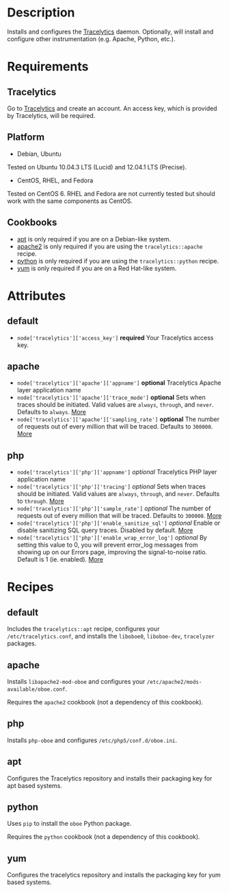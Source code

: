 Description
===========

Installs and configures the [Tracelytics](http://www.tracelytics.com/) daemon. Optionally, will install and configure other instrumentation (e.g. Apache, Python, etc.).

Requirements
============

Tracelytics
-----------

Go to [Tracelytics](http://www.tracelytics.com/) and create an account. An access key, which is provided by Tracelytics, will be required.

Platform
--------

* Debian, Ubuntu

Tested on Ubuntu 10.04.3 LTS (Lucid) and 12.04.1 LTS (Precise).

* CentOS, RHEL, and Fedora

Tested on CentOS 6. RHEL and Fedora are not currently tested but should work with the same components as CentOS.

Cookbooks
---------

* [apt](https://github.com/opscode-cookbooks/apt) is only required if you are on a Debian-like system.
* [apache2](https://github.com/opscode-cookbooks/apache2) is only required if you are using the `tracelytics::apache` recipe.
* [python](https://github.com/opscode-cookbooks/python) is only required if you are using the `tracelytics::python` recipe.
* [yum](https://github.com/opscode-cookbooks/yum) is only required if you are on a Red Hat-like system.

Attributes
==========

default
-------

* `node['tracelytics']['access_key']` **required** Your Tracelytics access key.

apache
------
* `node['tracelytics']['apache']['appname']` **optional** Tracelytics Apache layer application name
* `node['tracelytics']['apache']['trace_mode']` **optional** Sets when traces should be initiated. Valid values are `always`, `through`, and `never`. Defaults to `always`. [More](http://support.tracelytics.com/kb/configuration/configuring-apache)
* `node['tracelytics']['apache']['sampling_rate']` **optional** The number of requests out of every million that will be traced. Defaults to `300000`. [More](http://support.tracelytics.com/kb/configuration/configuring-apache)

php
---
* `node['tracelytics']['php']['appname']` *optional* Tracelytics PHP layer application name
* `node['tracelytics']['php']['tracing']` *optional* Sets when traces should be initiated. Valid values are `always`, `through`, and `never`. Defaults to `through`. [More](http://support.tv.appneta.com/kb/php/custom-instrumenting-php-apps#configuration-options)
* `node['tracelytics']['php']['sample_rate']` *optional* The number of requests out of every million that will be traced. Defaults to `300000`. [More](http://support.tv.appneta.com/kb/php/custom-instrumenting-php-apps#configuration-options)
* `node['tracelytics']['php']['enable_sanitize_sql']` *optional* Enable or disable sanitizing SQL query traces. Disabled by default. [More](http://support.tv.appneta.com/kb/php/custom-instrumenting-php-apps#configuration-options)
* `node['tracelytics']['php']['enable_wrap_error_log']` *optional* By setting this value to 0, you will prevent error_log messages from showing up on our Errors page, improving the signal-to-noise ratio. Default is 1 (ie. enabled). [More](http://support.tv.appneta.com/kb/php/custom-instrumenting-php-apps#configuration-options)

Recipes
=======

default
-------

Includes the `tracelytics::apt` recipe, configures your `/etc/tracelytics.conf`, and installs the `liboboe0`, `liboboe-dev`, `tracelyzer` packages.

apache
------

Installs `libapache2-mod-oboe` and configures your `/etc/apache2/mods-available/oboe.conf`.

Requires the `apache2` cookbook (not a dependency of this cookbook).

php
---

Installs `php-oboe` and configures `/etc/php5/conf.d/oboe.ini`. 

apt
---

Configures the Tracelytics repository and installs their packaging key for apt based systems.

python
------

Uses `pip` to install the `oboe` Python package.

Requires the `python` cookbook (not a dependency of this cookbook).

yum
---

Configures the tracelytics repository and installs the packaging key for yum based systems.
